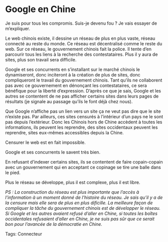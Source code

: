 # Google en Chine

Je suis pour tous les compromis. Suis-je devenu fou ? Je vais essayer de m’expliquer.

Le web chinois existe, il dessine un réseau de plus en plus vaste, réseau connecté au reste du monde. Ce réseau est décentralisé comme le reste du web. Sur ce réseau, le gouvernement chinois fait la police. Il tente d’en parcourir tous les liens à la recherche des contestataires. Plus il y aura de sites, plus son travail sera difficile.

Google et ses concurrents en s’installant sur le marché chinois le dynamiseront, donc inciteront à la création de plus de sites, donc compliqueront le travail du gouvernement chinois. Tant qu’ils ne collaborent pas avec ce gouvernement en dénonçant les contestataires, ce sera bénéfique pour la liberté d’expression. D’après ce que je sais, Google et les autres se contentent de ne pas afficher certains sites dans leurs pages de résultats (je signale au passage qu’ils le font déjà chez nous).

Que Google n’affiche pas un lien vers un site ça ne veut pas dire que le site n’existe pas. Par ailleurs, ces sites censurés à l’intérieur d’un pays ne le sont pas depuis l’extérieur. Donc les Chinois hors de Chine accèdent à toutes les informations, ils peuvent les reprendre, des sites occidentaux peuvent les reprendre, sites eux-mêmes accessibles depuis la Chine.

Censurer le web est en fait impossible.

Google et ses concurrents le savent très bien.

En refusant d’indexer certains sites, ils se contentent de faire copain-copain avec un gouvernement qui en acceptant ce copinage se tire une balle dans le pied.

Plus le réseau se développe, plus il est complexe, plus il est libre.

*PS : La construction du réseau est plus importante que l’accès à l’information à un moment donné de l'histoire du réseau. Je sais qu’il y a de la censure mais elle sera de plus en plus dificille. La meilleure façon de compliquer la tâche du gouvernement chinois est de développer le réseau. Si Google et les autres avaient refusé d’aller en Chine, si toutes les boîtes occidentales refusaient d’aller en Chine, je ne suis pas sûr que ce serait bon pour l’avancée de la démocratie en Chine.*

Tags: Connecteur